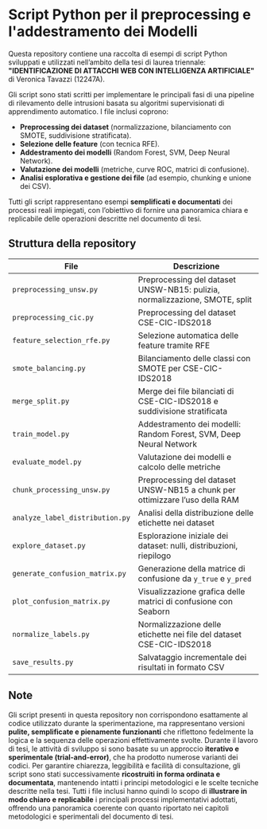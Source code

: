 # Script Python per il preprocessing e l'addestramento dei Modelli

Questa repository contiene una raccolta di esempi di script Python sviluppati e utilizzati nell’ambito della tesi di laurea triennale:
**"IDENTIFICAZIONE DI ATTACCHI WEB CON INTELLIGENZA ARTIFICIALE"** di Veronica Tavazzi (12247A).

Gli script sono stati scritti per implementare le principali fasi di una pipeline di rilevamento delle intrusioni basata su algoritmi supervisionati di apprendimento automatico. I file inclusi coprono:
- **Preprocessing dei dataset** (normalizzazione, bilanciamento con SMOTE, suddivisione stratificata).
- **Selezione delle feature** (con tecnica RFE).
- **Addestramento dei modelli** (Random Forest, SVM, Deep Neural Network).
- **Valutazione dei modelli** (metriche, curve ROC, matrici di confusione).
- **Analisi esplorativa e gestione dei file** (ad esempio, chunking e unione dei CSV).

Tutti gli script rappresentano esempi **semplificati e documentati** dei processi reali impiegati, con l’obiettivo di fornire una panoramica chiara e replicabile delle operazioni descritte nel documento di tesi.

## Struttura della repository

| File                          | Descrizione                                                                 |
|------------------------------|-----------------------------------------------------------------------------|
| `preprocessing_unsw.py`      | Preprocessing del dataset UNSW-NB15: pulizia, normalizzazione, SMOTE, split |
| `preprocessing_cic.py`       | Preprocessing del dataset CSE-CIC-IDS2018                                  |
| `feature_selection_rfe.py`   | Selezione automatica delle feature tramite RFE                             |
| `smote_balancing.py`         | Bilanciamento delle classi con SMOTE per CSE-CIC-IDS2018                   |
| `merge_split.py`             | Merge dei file bilanciati di CSE-CIC-IDS2018 e suddivisione stratificata   |
| `train_model.py`             | Addestramento dei modelli: Random Forest, SVM, Deep Neural Network         |
| `evaluate_model.py`          | Valutazione dei modelli e calcolo delle metriche                           |
| `chunk_processing_unsw.py`   | Preprocessing del dataset UNSW-NB15 a chunk per ottimizzare l’uso della RAM|
| `analyze_label_distribution.py` | Analisi della distribuzione delle etichette nei dataset                |
| `explore_dataset.py`         | Esplorazione iniziale dei dataset: nulli, distribuzioni, riepilogo         |
| `generate_confusion_matrix.py` | Generazione della matrice di confusione da `y_true` e `y_pred`          |
| `plot_confusion_matrix.py`   | Visualizzazione grafica delle matrici di confusione con Seaborn            |
| `normalize_labels.py`        | Normalizzazione delle etichette nei file del dataset CSE-CIC-IDS2018       |
| `save_results.py`            | Salvataggio incrementale dei risultati in formato CSV                      |

## Note
Gli script presenti in questa repository non corrispondono esattamente al codice utilizzato durante la sperimentazione, ma rappresentano versioni **pulite, semplificate e pienamente funzionanti** che riflettono fedelmente la logica e la sequenza delle operazioni effettivamente svolte.
Durante il lavoro di tesi, le attività di sviluppo si sono basate su un approccio **iterativo e sperimentale (trial-and-error)**, che ha prodotto numerose varianti dei codici. Per garantire chiarezza, leggibilità e facilità di consultazione, gli script sono stati successivamente **ricostruiti in forma ordinata e documentata**, mantenendo intatti i principi metodologici e le scelte tecniche descritte nella tesi.
Tutti i file inclusi hanno quindi lo scopo di **illustrare in modo chiaro e replicabile** i principali processi implementativi adottati, offrendo una panoramica coerente con quanto riportato nei capitoli metodologici e sperimentali del documento di tesi.

